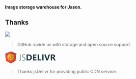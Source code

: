 **Image storage warehouse for Jason.**

## Thanks

<a href="https://github.com"><img height="40" src="https://cdn.jsdelivr.net/gh/PDPENG/jason-storage/blog-img/GitHub-Logo.png"></a>

> GitHub rovide us with storage and open source support.

<a href="https://www.jsdelivr.com"><img height="40" src="https://raw.githubusercontent.com/jsdelivr/jsdelivr-media/master/default/svg/jsdelivr-logo-horizontal.svg"></a>

> Thanks jsDelivr for providing public CDN service.
